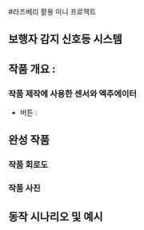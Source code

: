 #라즈베리 활용 미니 프로젝트

## 보행자 감지 신호등 시스템

## 작품 개요 :

### 작품 제작에 사용한 센서와 엑추에이터
- 버튼 : 

## 완성 작품

### 작품 회로도

### 작품 사진

## 동작 시나리오 및 예시

